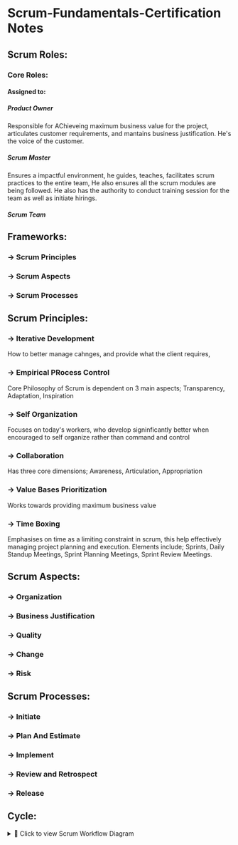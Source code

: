 # Scrum-Fundamentals-Certification Notes

## Scrum Roles:
### Core Roles:
#### Assigned to:
##### Product Owner
Responsible for AChieveing maximum business value for the project, articulates customer requirements, and mantains business justification. He's the voice of the customer.
##### Scrum Master
Ensures a impactful environment, he guides, teaches, facilitates scrum practices to the entire team, He also ensures all the scrum modules are being followed. He also has the authority to conduct training session for the team as well as initiate hirings.
##### Scrum Team


## Frameworks:
###  -> Scrum Principles
###  -> Scrum Aspects
###  -> Scrum Processes

## Scrum Principles:
###  -> Iterative Development
How to better manage cahnges, and provide what the client requires, 
###  -> Empirical PRocess Control
Core Philosophy of Scrum is dependent on 3 main aspects; Transparency, Adaptation, Inspiration
###  -> Self Organization
Focuses on today's workers, who develop signinficantly better when encouraged to self organize rather than command and control
###  -> Collaboration
Has three core dimensions; Awareness, Articulation, Appropriation
###  -> Value Bases Prioritization
Works towards providing maximum business value
###  -> Time Boxing
Emphasises on time as a limiting constraint in scrum, this help effectively managing project planning and execution. Elements include; Sprints, Daily Standup Meetings, Sprint Planning Meetings, Sprint Review Meetings.

## Scrum Aspects:
###  -> Organization
###  -> Business Justification
###  -> Quality
###  -> Change
###  -> Risk

## Scrum Processes:
###  -> Initiate
###  -> Plan And Estimate
###  -> Implement 
###  -> Review and Retrospect
###  -> Release

## Cycle:
<details> <summary>📘 Click to view Scrum Workflow Diagram</summary>
  
  ![Scrum Workflow](./Screenshot%20from%202025-07-11%2020-36-10.png)

</details>
